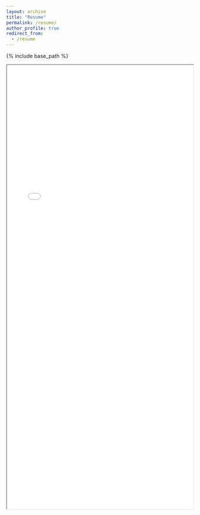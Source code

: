 ```yaml
---
layout: archive
title: "Resume"
permalink: /resume/
author_profile: true
redirect_from:
  - /resume
---
```


{% include base_path %}
<iframe src="/files/Anh_Vuong_Resume_090925.pdf" width="100%" height="1200px"> </iframe>
